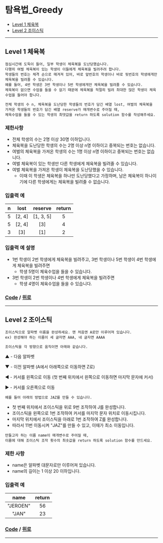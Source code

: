 # 탐욕법_Greedy
* [Level 1 체육복](#Level-1-체육복)
* [Level 2 조이스틱](#Level-2-조이스틱)

---

## Level 1 체육복
```
점심시간에 도둑이 들어, 일부 학생이 체육복을 도난당했습니다. 
다행히 여벌 체육복이 있는 학생이 이들에게 체육복을 빌려주려 합니다. 
학생들의 번호는 체격 순으로 매겨져 있어, 바로 앞번호의 학생이나 바로 뒷번호의 학생에게만 체육복을 빌려줄 수 있습니다.
예를 들어, 4번 학생은 3번 학생이나 5번 학생에게만 체육복을 빌려줄 수 있습니다. 
체육복이 없으면 수업을 들을 수 없기 때문에 체육복을 적절히 빌려 최대한 많은 학생이 체육수업을 들어야 합니다.

전체 학생의 수 n, 체육복을 도난당한 학생들의 번호가 담긴 배열 lost, 여벌의 체육복을 가져온 학생들의 번호가 담긴 배열 reserve가 매개변수로 주어질 때, 
체육수업을 들을 수 있는 학생의 최댓값을 return 하도록 solution 함수를 작성해주세요.
```

### 제한사항
* 전체 학생의 수는 2명 이상 30명 이하입니다.
* 체육복을 도난당한 학생의 수는 2명 이상 n명 이하이고 중복되는 번호는 없습니다.
* 여벌의 체육복을 가져온 학생의 수는 1명 이상 n명 이하이고 중복되는 번호는 없습니다.
* 여벌 체육복이 있는 학생만 다른 학생에게 체육복을 빌려줄 수 있습니다.
* 여벌 체육복을 가져온 학생이 체육복을 도난당했을 수 있습니다.
  * 이때 이 학생은 체육복을 하나만 도난당했다고 가정하며, 남은 체육복이 하나이기에 다른 학생에게는 체육복을 빌려줄 수 없습니다.
  
### 입출력 예
n | lost | reserve | return |
:---: | :---: | :---: | :---: |
5 | [2, 4] | [1, 3, 5] | 5
5 | [2, 4] | [3] | 4
3 | [3] | [1] | 2

### 입출력 예 설명
* 1번 학생이 2번 학생에게 체육복을 빌려주고, 3번 학생이나 5번 학생이 4번 학생에게 체육복을 빌려주면
  * 학생 5명이 체육수업을 들을 수 있습니다.
* 3번 학생이 2번 학생이나 4번 학생에게 체육복을 빌려주면
  * 학생 4명이 체육수업을 들을 수 있습니다.

### [Code](https://github.com/taki0112/coding_practice/blob/master/src/%ED%83%90%EC%9A%95%EB%B2%95(Greedy)/Level_1_%EC%B2%B4%EC%9C%A1%EB%B3%B5.py) / [위로](#탐욕법_Greedy)

---

## Level 2 조이스틱
```
조이스틱으로 알파벳 이름을 완성하세요. 맨 처음엔 A로만 이루어져 있습니다.
ex) 완성해야 하는 이름이 세 글자면 AAA, 네 글자면 AAAA

조이스틱을 각 방향으로 움직이면 아래와 같습니다.
```

▲ - 다음 알파벳

▼ - 이전 알파벳 (A에서 아래쪽으로 이동하면 Z로)

◀ - 커서를 왼쪽으로 이동 (첫 번째 위치에서 왼쪽으로 이동하면 마지막 문자에 커서)

▶ - 커서를 오른쪽으로 이동

```
예를 들어 아래의 방법으로 JAZ를 만들 수 있습니다.
```
* 첫 번째 위치에서 조이스틱을 위로 9번 조작하여 J를 완성합니다.
* 조이스틱을 왼쪽으로 1번 조작하여 커서를 마지막 문자 위치로 이동시킵니다.
* 마지막 위치에서 조이스틱을 아래로 1번 조작하여 Z를 완성합니다.
* 따라서 11번 이동시켜 "JAZ"를 만들 수 있고, 이때가 최소 이동입니다.

```
만들고자 하는 이름 name이 매개변수로 주어질 때, 
이름에 대해 조이스틱 조작 횟수의 최솟값을 return 하도록 solution 함수를 만드세요.
```

### 제한 사항
* name은 알파벳 대문자로만 이루어져 있습니다.
* name의 길이는 1 이상 20 이하입니다.

### 입출력 예
name | return |
:---: | :---: |
"JEROEN" | 56
"JAN" | 23

### [Code](https://github.com/taki0112/coding_practice/blob/master/src/%ED%83%90%EC%9A%95%EB%B2%95(Greedy)/Level_2_%EC%A1%B0%EC%9D%B4%EC%8A%A4%ED%8B%B1.py) / [위로](#탐욕법_Greedy)

---
